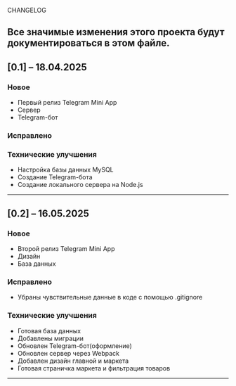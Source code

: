 CHANGELOG

Все значимые изменения этого проекта будут документироваться в этом файле.
---

## [0.1] – 18.04.2025

### Новое
- Первый релиз Telegram Mini App
- Cервер
- Telegram-бот


### Исправлено

### Технические улучшения
- Настройка базы данных MySQL
- Создание Telegram-бота
- Создание локального сервера на Node.js
---

## [0.2] – 16.05.2025

### Новое
- Второй релиз Telegram Mini App
- Дизайн
- База данных


### Исправлено
- Убраны чувствительные данные в коде с помощью .gitignore

### Технические улучшения
- Готовая база данных
- Добавлены миграции
- Обновлен Telegram-бот(оформление)
- Обновлен сервер через Webpack
- Добавлен дизайн главной и маркета
- Готовая страничка маркета и фильтрация товаров
---
